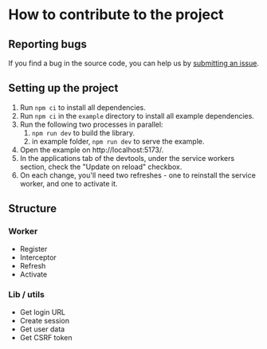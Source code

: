 # How to contribute to the project

## Reporting bugs

If you find a bug in the source code, you can help us by [submitting an issue](https://github.com/infinum/auth-worker/issues/new/choose).

## Setting up the project

1. Run `npm ci` to install all dependencies.
2. Run `npm ci` in the `example` directory to install all example dependencies.
3. Run the following two processes in parallel:
   1. `npm run dev` to build the library.
   2. in example folder, `npm run dev` to serve the example.
4. Open the example on http://localhost:5173/.
5. In the applications tab of the devtools, under the service workers section, check the "Update on reload" checkbox.
6. On each change, you'll need two refreshes - one to reinstall the service worker, and one to activate it.

## Structure

### Worker

- Register
- Interceptor
- Refresh
- Activate

### Lib / utils

- Get login URL
- Create session
- Get user data
- Get CSRF token
